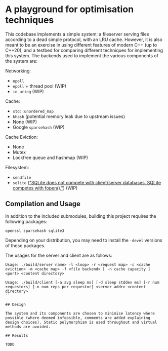 # A playground for optimisation techniques

This codebase implements a simple system: a fileserver serving files according to a dead simple protocol, with an LRU cache. However, it is also meant to be an exercise in using different features of modern C++ (up to C++20), and a testbed for comparing different techniques for implementing this system. The backends used to implement the various components of the system are:

Networking:
- `epoll`
- `epoll` + thread pool (WIP)
- `io_uring` (WIP)

Cache:
- `std::unordered_map`
- `khash` (potential memory leak due to upstream issues)
- None (WIP)
- Google `sparsehash` (WIP)

Cache Eviction:
- None
- Mutex
- Lockfree queue and hashmap (WIP)

Filesystem:
- `sendfile`
- `sqlite` (["SQLite does not compete with client/server databases. SQLite competes with fopen()."](https://www.sqlite.org/whentouse.html#:~:text=SQLite%20competes%20with%20fopen())) (WIP)

## Compilation and Usage

In addition to the included submodules, building this project requires the following packages:

```
openssl sparsehash sqlite3
```

Depending on your distribution, you may need to install the `-devel` versions of these packages.

The usages for the server and client are as follows:

```
Usage: ./build/server name> -l <loop> -r <request map> -c <cache eviction> -m <cache map> -f <file backend> [ -n cache capacity ] <port> <content directory>
```

```
Usage: ./build/client [-a avg sleep ms] [-d sleep stddev ms] [-r num requestors] [-n num reps per requestor] <server addr> <content directory>
``

## Design

The system and its components are chosen to minimise latency where possible (where deemed infeasible, comments are added explaining design choices). Static polymorphism is used throughout and virtual methods are avoided.

## Results

TODO
